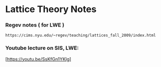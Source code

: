 # Lattice Theory Notes

### Regev notes ( for LWE )
```console
https://cims.nyu.edu/~regev/teaching/lattices_fall_2009/index.html
```

### Youtube lecture on SIS, LWE:
[https://youtu.be/SsKfGn1YKlg]

